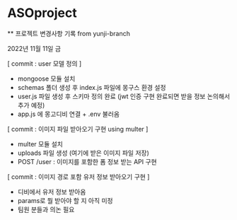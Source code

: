 # ASOproject

** 프로젝트 변경사항 기록  from yunji-branch  
  
2022년 11월 11일 금  
  
[ commit : user 모델 정의 ]    
- mongoose 모듈 설치  
- schemas 폴더 생성 후 index.js 파일에 몽구스 환경 설정  
- user.js 파일 생성 후 스키마 정의 완료 (jwt 인증 구현 완료되면 받을 정보 논의해서 추가 예정)  
- app.js 에 몽고디비 연결 + .env 불러옴  
  
[ commit : 이미지 파일 받아오기 구현 using multer ]  
- multer 모듈 설치  
- uploads 파일 생성 (여기에 받은 이미지 파일 저장)  
- POST  /user  : 이미지를 포함한 폼 정보 받는 API 구현  
  
[ commit : 이미지 경로 포함 유저 정보 받아오기 구현 ]
- 디비에서 유저 정보 받아옴
- params로 뭘 받아야 할 지 아직 미정
- 팀원 분들과 의논 필요